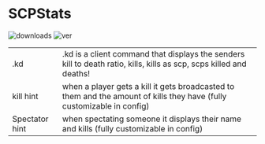 # SCPStats
![downloads](https://img.shields.io/github/downloads/BTF-SCPSL/SCPStats/total?logo=github&style=for-the-badge)
![ver](https://img.shields.io/github/v/release/BTF-SCPSL/SCPStats?include_prereleases&logo=github&style=for-the-badge)

| |  |
| --- | --- |
| .kd | .kd is a client command that displays the senders kill to death ratio, kills, kills as scp, scps killed and deaths! |
| kill hint | when a player gets a kill it gets broadcasted to them and the amount of kills they have (fully customizable in config) |
| Spectator hint | when spectating someone it displays their name and kills (fully customizable in config) |
